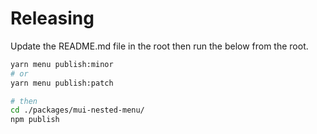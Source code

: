 # Releasing

Update the README.md file in the root then run the below from the root.

```sh
yarn menu publish:minor
# or
yarn menu publish:patch

# then
cd ./packages/mui-nested-menu/
npm publish
```
